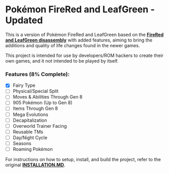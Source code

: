 # Pokémon FireRed and LeafGreen - Updated

This is a version of Pokémon FireRed and LeafGreen based on the [**FireRed and LeafGreen disassembly**](https://github.com/pret/pokefirered) with added features, aiming to bring the additions and quality of life changes found in the newer games.

This project is intended for use by developers/ROM hackers to create their own games, and it not intended to be played by itself.

### Features (8% Complete): ###
- [X] Fairy Type 
- [ ] Physical/Special Split
- [ ] Moves & Abilities Through Gen 8
- [ ] 905 Pokémon (Up to Gen 8)
- [ ] Items Through Gen 8
- [ ] Mega Evolutions
- [ ] Decapitalization 
- [ ] Overworld Trainer Facing
- [ ] Reusable TMs
- [ ] Day/Night Cycle
- [ ] Seasons
- [ ] Roaming Pokémon

For instructions on how to setup, install, and build the project, refer to the original [**INSTALLATION.MD**](https://github.com/pret/pokefirered/blob/master/INSTALL.md).

